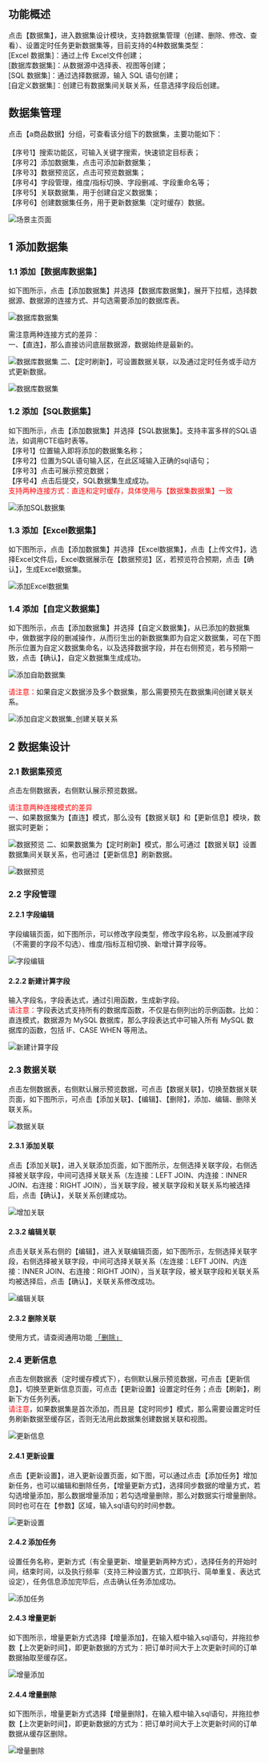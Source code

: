 ## 功能概述
点击【数据集】，进入数据集设计模块，支持数据集管理（创建、删除、修改、查看）、设置定时任务更新数据集等，目前支持的4种数据集类型：</br>[Excel 数据集]：通过上传 Excel文件创建；</br>[数据库数据集]：从数据源中选择表、视图等创建；</br>[SQL 数据集]：通过选择数据源，输入 SQL 语句创建；</br>[自定义数据集]：创建已有数据集间关联关系，任意选择字段后创建。

## 数据集管理
点击【a商品数据】分组，可查看该分组下的数据集，主要功能如下：</br></br>【序号1】搜索功能区，可输入关键字搜索，快速锁定目标表；</br>【序号2】添加数据集，点击可添加新数据集；</br>【序号3】数据预览区，点击可预览数据集；</br>【序号4】字段管理，维度/指标切换、字段删减、字段重命名等；</br>【序号5】关联数据集，用于创建自定义数据集；</br>【序号6】创建数据集任务，用于更新数据集（定时缓存）数据。

![场景主页面](../img/dataset_configuration/数据集主页面.png)

## 1 添加数据集
### 1.1 添加【数据库数据集】
如下图所示，点击【添加数据集】并选择【数据库数据集】，展开下拉框，选择数据源、数据源的连接方式、并勾选需要添加的数据库表。

![数据库数据集](../img/dataset_configuration/添加数据库数据集.png)

需注意两种连接方式的差异：</br>一、【直连】，那么直接访问底层数据源，数据始终是最新的。

![数据库数据集](../img/dataset_configuration/直连.png)
二、【定时刷新】，可设置数据关联，以及通过定时任务或手动方式更新数据。

![数据库数据集](../img/dataset_configuration/定时刷新.png)
### 1.2 添加【SQL数据集】
如下图所示，点击【添加数据集】并选择【SQL数据集】。支持丰富多样的SQL语法，如调用CTE临时表等。</br>【序号1】位置输入即将添加的数据集名称；</br>【序号2】位置为SQL语句输入区，在此区域输入正确的sql语句；</br>【序号3】点击可展示预览数据；</br>【序号4】点击后提交，SQL数据集生成成功。</br><font color=#FF0000>支持两种连接方式：直连和定时缓存，具体使用与【数据集数据集】一致</font>

![添加SQL数据集](../img/dataset_configuration/添加SQL数据集.png)

### 1.3 添加【Excel数据集】
如下图所示，点击【添加数据集】并选择【Excel数据集】，点击【上传文件】，选择Excel文件后，Excel数据展示在【数据预览】区，若预览符合预期，点击【确认】，生成Excel数据集。

![添加Excel数据集](../img/dataset_configuration/添加Excel数据集.png)

### 1.4 添加【自定义数据集】
如下图所示，点击【添加数据集】并选择【自定义数据集】，从已添加的数据集中，做数据字段的删减操作，从而衍生出的新数据集即为自定义数据集，可在下图所示位置为自定义数据集命名，以及选择数据字段，并在右侧预览，若与预期一致，点击【确认】，自定义数据集生成成功。

![添加自助数据集](../img/dataset_configuration/添加自助数据集.png)

<font color=#FF0000>请注意：</font>如果自定义数据涉及多个数据集，那么需要预先在数据集间创建关联关系。

![添加自定义数据集_创建关联关系](../img/dataset_configuration/添加自定义数据集_创建关联关系.png)

## 2 数据集设计
### 2.1 数据集预览
点击左侧数据表，右侧默认展示预览数据。

<font color=#FF0000>请注意两种连接模式的差异</font></br>一、如果数据集为【直连】模式，那么没有【数据关联】和【更新信息】模块，数据实时更新；
 
![数据预览](../img/dataset_configuration/数据预览-直连.png)
二、如果数据集为【定时刷新】模式，那么可通过【数据关联】设置数据集间关联关系，也可通过【更新信息】刷新数据。

![数据预览](../img/dataset_configuration/数据预览-定时刷新.png)
### 2.2 字段管理
#### 2.2.1 字段编辑
字段编辑页面，如下图所示，可以修改字段类型，修改字段名称，以及删减字段（不需要的字段不勾选）、维度/指标互相切换、新增计算字段等。

![字段编辑](../img/dataset_configuration/编辑字段.png)
#### 2.2.2 新建计算字段
输入字段名，字段表达式，通过引用函数，生成新字段。</br><font color=#FF0000>请注意：</font>字段表达式支持所有的数据库函数，不仅是右侧列出的示例函数。比如：直连模式，数据源为 MySQL 数据库，那么字段表达式中可输入所有 MySQL 数据库的函数，包括 IF、CASE WHEN 等用法。

![新建计算字段](../img/dataset_configuration/新建计算字段.png)
### 2.3 数据关联
点击左侧数据表，右侧默认展示预览数据，可点击【数据关联】，切换至数据关联页面，如下图所示，可点击【添加关联】、【编辑】、【删除】，添加、编辑、删除关联关系。

![数据关联](../img/dataset_configuration/关联视图.png)

#### 2.3.1 添加关联
点击【添加关联】，进入关联添加页面，如下图所示，左侧选择关联字段，右侧选择被关联字段，中间可选择关联关系（左连接：LEFT JOIN、内连接：INNER JOIN、右连接：RIGHT JOIN），当关联字段，被关联字段和关联关系均被选择后，点击【确认】，关联关系创建成功。

![增加关联](../img/dataset_configuration/增加关联.png)

#### 2.3.2 编辑关联
点击关联关系右侧的【编辑】，进入关联编辑页面，如下图所示，左侧选择关联字段，右侧选择被关联字段，中间可选择关联关系（左连接：LEFT JOIN、内连接：INNER JOIN、右连接：RIGHT JOIN），当关联字段，被关联字段和关联关系均被选择后，点击【确认】，关联关系修改成功。

![编辑关联](../img/dataset_configuration/编辑关联.png)
#### 2.3.2 删除关联
使用方式，请查阅通用功能 [「删除」](../general/#_5)

### 2.4 更新信息
点击左侧数据表（定时缓存模式下），右侧默认展示预览数据，可点击【更新信息】，切换至更新信息页面，可点击【更新设置】设置定时任务；点击【刷新】，刷新下方任务列表。<font color=#FF0000></br>请注意</font>，如果数据集是首次添加，而且是【定时同步】模式，那么需要设置定时任务刷新数据至缓存区，否则无法用此数据集创建数据关联和视图。

![更新信息](../img/dataset_configuration/更新信息.png)

#### 2.4.1 更新设置
点击【更新设置】，进入更新设置页面，如下图，可以通过点击【添加任务】增加新任务，也可以编辑和删除任务，【增量更新方式】，选择同步数据的增量方式，若勾选增量添加，那么数据增量添加；若勾选增量删除，那么对数据实行增量删除。同时也可在在【参数】区域，输入sql语句的时间参数。

![更新设置](../img/dataset_configuration/更新设置.png)

#### 2.4.2 添加任务
设置任务名称，更新方式（有全量更新、增量更新两种方式），选择任务的开始时间，结束时间，以及执行频率（支持三种设置方式，立即执行、简单重复、表达式设定），任务信息添加完毕后，点击确认任务添加成功。

![添加任务](../img/dataset_configuration/添加任务.png)

#### 2.4.3 增量更新
如下图所示，增量更新方式选择【增量添加】，在输入框中输入sql语句，并拖拉参数【上次更新时间】，即更新数据的方式为：把订单时间大于上次更新时间的订单数据抽取至缓存区。

![增量添加](../img/dataset_configuration/增量添加.png)
#### 2.4.4 增量删除
如下图所示，增量更新方式选择【增量删除】，在输入框中输入sql语句，并拖拉参数【上次更新时间】，即更新数据的方式为：把订单时间大于上次更新时间的订单数据从缓存区删除。

![增量删除](../img/dataset_configuration/增量删除.png)
